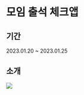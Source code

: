 # 모임 출석 체크앱
## 기간
2023.01.20 ~ 2023.01.25
## 소개
<img src="https://user-images.githubusercontent.com/82658528/214539496-c17db4c0-f886-4311-8bf5-c6598512825f.gif">
